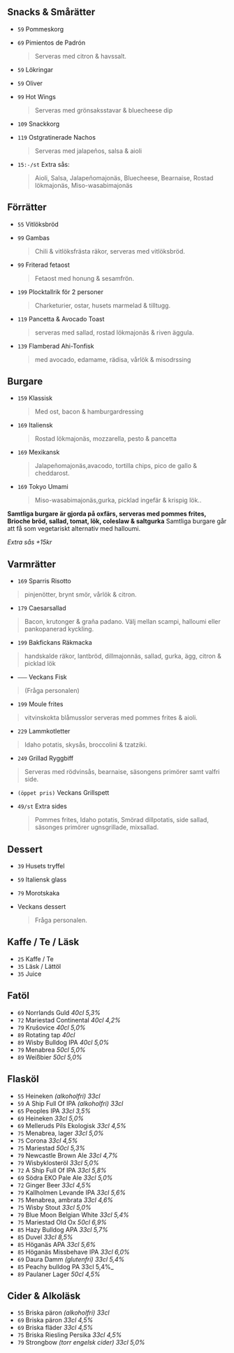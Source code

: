 

## Snacks & Smårätter

* `59` Pommeskorg

* `69` Pimientos de Padrón 
  > Serveras med citron & havssalt.
  
* `59` Lökringar

* `59` Oliver

* `99` Hot Wings
  > Serveras med grönsaksstavar & bluecheese dip

* `109` Snackkorg

* `119` Ostgratinerade Nachos
  > Serveras med jalapeños, salsa & aioli

* `15:-/st` Extra sås:
  > Aioli, Salsa, Jalapeñomajonäs, Bluecheese, Bearnaise, Rostad lökmajonäs, Miso-wasabimajonäs


## Förrätter

* `55` Vitlöksbröd
  > 

* `99` Gambas
  > Chili & vitlöksfrästa räkor, serveras med vitlöksbröd.

* `99` Friterad fetaost
  > Fetaost med honung & sesamfrön.

* `199` Plocktallrik för 2 personer
  > Charketurier, ostar, husets marmelad & tilltugg.

* `119` Pancetta & Avocado Toast
  > serveras med sallad, rostad lökmajonäs & riven äggula. 

* `139` Flamberad Ahi-Tonfisk
  > med avocado, edamame, rädisa, vårlök & misodrssing


## Burgare

* `159` Klassisk
  > Med ost, bacon & hamburgardressing

* `169` Italiensk
  > Rostad lökmajonäs, mozzarella, pesto & pancetta

* `169` Mexikansk
  > Jalapeñomajonäs,avacodo, tortilla chips, pico de gallo & cheddarost.

* `169` Tokyo Umami
  >  Miso-wasabimajonäs,gurka, picklad ingefär & krispig lök.. 

**Samtliga burgare är gjorda på oxfärs, serveras med pommes frites, Brioche bröd, sallad, tomat, lök, coleslaw & saltgurka**
Samtliga burgare går att få som vegetariskt alternativ med halloumi.

*Extra sås +15kr*



## Varmrätter

 * `169` Sparris Risotto
  > pinjenötter, brynt smör, vårlök & citron.

 * `179` Caesarsallad
  > Bacon, krutonger & graña padano. Välj mellan scampi, halloumi eller pankopanerad kyckling.

 * `199` Bakfickans Räkmacka
  > handskalde räkor, lantbröd, dillmajonnäs, sallad, gurka, ägg, citron & picklad lök
   
 * `–––` Veckans Fisk
  > (Fråga personalen)

 * `199` Moule frites
  > vitvinskokta blåmusslor serveras med pommes frites & aioli.

 * `229` Lammkotletter 
  > Idaho potatis, skysås, broccolini & tzatziki. 
  
 * `249` Grillad Ryggbiff
  > Serveras med rödvinsås, bearnaise, säsongens primörer samt valfri side.
  
 * `(öppet pris)` Veckans Grillspett
  > 
  

* `49/st` Extra sides
  > Pommes frites, Idaho potatis, Smörad dillpotatis, side sallad, säsonges primörer ugnsgrillade, mixsallad.
  

## Dessert

* `39` Husets tryffel

* `59` Italiensk glass
  
* `79` Morotskaka
 > 

* Veckans dessert
  > Fråga personalen.


## Kaffe / Te / Läsk

* `25` Kaffe / Te
* `35` Läsk / Lättöl
* `35` Juice


## Fatöl

* `69` Norrlands Guld _40cl 5,3%_
* `72` Mariestad Continental _40cl 4,2%_
* `79` Krušovice _40cl 5,0%_
* `89` Rotating tap _40cl_
* `89` Wisby Bulldog IPA _40cl 5,0%_
* `79` Menabrea _50cl 5,0%_
* `89`  Weißbier _50cl 5,0%_


## Flasköl

* `55` Heineken _(alkoholfri) 33cl_
* `59` A Ship Full Of IPA _(alkoholfri) 33cl_
* `65` Peoples IPA _33cl 3,5%_
* `69` Heineken _33cl 5,0%_
* `69` Melleruds Pils Ekologisk _33cl 4,5%_
* `75` Menabrea, lager _33cl 5,0%_
* `75` Corona _33cl 4,5%_
* `75` Mariestad _50cl 5,3%_
* `79` Newcastle Brown Ale _33cl 4,7%_
* `79` Wisbyklosteröl _33cl 5,0%_
* `72` A Ship Full Of IPA _33cl 5,8%_
* `69` Södra EKO Pale Ale _33cl 5,0%_
* `72` Ginger Beer _33cl 4,5%_
* `79` Kallholmen Levande IPA _33cl 5,6%_
* `75` Menabrea, ambrata _33cl 4,6%_
* `75` Wisby Stout _33cl 5,0%_
* `79` Blue Moon Belgian White _33cl 5,4%_
* `75` Mariestad Old Ox _50cl 6,9%_
* `85` Hazy Bulldog APA _33cl 5,7%_
* `85` Duvel _33cl 8,5%_
* `85` Höganäs APA _33cl 5,6%_
* `85` Höganäs Missbehave IPA _33cl 6,0%_
* `69` Daura Damm _(glutenfri) 33cl 5,4%_
* `85` Peachy bulldog PA 33cl 5,4%_
* `89` Paulaner Lager _50cl 4,5%_


## Cider & Alkoläsk

* `55` Briska päron _(alkoholfri) 33cl_
* `69` Briska päron _33cl 4,5%_
* `69` Briska fläder _33cl 4,5%_
* `75` Briska Riesling Persika _33cl 4,5%_
* `79` Strongbow _(torr engelsk cider) 33cl 5,0%_

